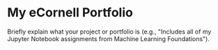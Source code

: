 # My eCornell Portfolio
Briefly explain what your project or portfolio is (e.g., "Includes all of my Jupyter Notebook assignments from Machine Learning Foundations").
